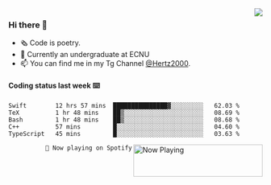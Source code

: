<img  align="right" src="https://github-readme-stats.vercel.app/api?username=BillChen2K&show_icons=true&count_private=true&hide_title=true">

### Hi there 👋

- 🗞 Code is poetry.
- 🌱 Currently an undergraduate at ECNU
- 📫 You can find me in my Tg Channel [@Hertz2000](https://t.me/Hertz2000).

#### Coding status last week ⌨️

<!--START_SECTION:waka-->
```text
Swift        12 hrs 57 mins  ███████████████▓░░░░░░░░░   62.03 % 
TeX          1 hr 48 mins    ██▒░░░░░░░░░░░░░░░░░░░░░░   08.69 % 
Bash         1 hr 48 mins    ██▒░░░░░░░░░░░░░░░░░░░░░░   08.68 % 
C++          57 mins         █░░░░░░░░░░░░░░░░░░░░░░░░   04.60 % 
TypeScript   45 mins         █░░░░░░░░░░░░░░░░░░░░░░░░   03.63 % 
```
<!--END_SECTION:waka-->


<div>
<a href="https://spotify-now-playing.billchen2k.vercel.app/now-playing?open">
   <img align="right" src="https://spotify-now-playing.billchen2k.vercel.app/now-playing" width="256" height="64" alt="Now Playing">
</a>
</div>

<div>
<p align="right"><code>🎵 Now playing on Spotify</code></p>
</div>

<!--
**BillChen2K/BillChen2K** is a ✨ _special_ ✨ repository because its `README.md` (this file) appears on your GitHub profile.

Here are some ideas to get you started:

- 🔭 I’m currently working on ...
- 🌱 I’m currently learning ...
- 👯 I’m looking to collaborate on ...
- 🤔 I’m looking for help with ...
- 💬 Ask me about ...
- 📫 How to reach me: ...
- 😄 Pronouns: ...
- ⚡ Fun fact: ...
-->
